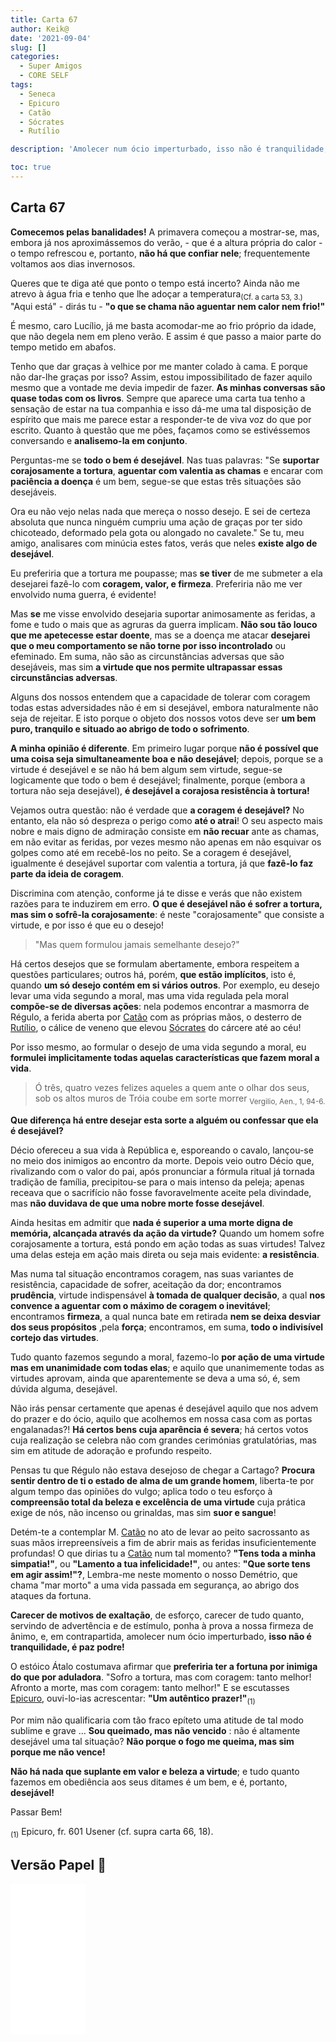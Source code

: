 ```yaml
---
title: Carta 67
author: Keik@
date: '2021-09-04'
slug: []
categories:
  - Super Amigos
  - CORE SELF
tags:
  - Seneca
  - Epicuro
  - Catão
  - Sócrates
  - Rutílio

description: 'Amolecer num ócio imperturbado, isso não é tranquilidade, é paz podre!'

toc: true
---
```


## Carta 67

**Comecemos pelas banalidades!** A primavera começou a mostrar-se, mas, embora já nos aproximássemos do verão, - que é a altura própria do calor - o tempo refrescou e, portanto, **não há que confiar nele**; frequentemente voltamos aos dias invernosos.

Queres que te diga até que ponto o tempo está incerto? Ainda não me atrevo à água fria e tenho que lhe adoçar a temperatura<sub>(Cf. a carta 53, 3.)</sub> "Aqui está" - dirás tu - **"o que se chama não aguentar nem calor nem frio!"**

É mesmo, caro Lucílio, já me basta acomodar-me ao frio próprio da idade, que não degela nem em pleno verão. E assim é que passo a maior parte do tempo metido em abafos.

Tenho que dar graças à velhice por me manter colado à cama. E porque não dar-lhe graças por isso? Assim, estou impossibilitado de fazer aquilo mesmo que a vontade me devia impedir de fazer. **As minhas conversas são quase todas com os livros**. Sempre que aparece uma carta tua tenho a sensação de estar na tua companhia e isso dá-me uma tal disposição de espírito que mais me parece estar a responder-te de viva voz do que por escrito. Quanto à questão que me pões, façamos como se estivéssemos conversando e **analisemo-la em conjunto**.

Perguntas-me se **todo o bem é desejável**. Nas tuas palavras: "Se **suportar corajosamente a tortura**, **aguentar com valentia as chamas** e encarar com **paciência a doença** é um bem, segue-se que estas três situações são desejáveis.

Ora eu não vejo nelas nada que mereça o nosso desejo. E sei de certeza absoluta que nunca ninguém cumpriu uma ação de graças por ter sido chicoteado, deformado pela gota ou alongado no cavalete." Se tu, meu amigo, analisares com minúcia estes fatos, verás que neles **existe algo de desejável**.

Eu preferiria que a tortura me poupasse; mas **se tiver** de me submeter a ela desejarei fazê-lo com **coragem, valor, e firmeza**. Preferiria não me ver envolvido numa guerra, é evidente!

Mas **se** me visse envolvido desejaria suportar animosamente as feridas, a fome e tudo o mais que as agruras da guerra implicam. **Não sou tão louco que me apetecesse estar doente**, mas se a doença me atacar **desejarei que o meu comportamento se não torne por isso incontrolado** ou efeminado. Em suma, não são as circunstâncias adversas que são desejáveis, mas sim **a virtude que nos permite ultrapassar essas circunstâncias adversas**.

Alguns dos nossos entendem que a capacidade de tolerar com coragem todas estas adversidades não é em si desejável, embora naturalmente não seja de rejeitar. E isto porque o objeto dos nossos votos deve ser **um bem puro, tranquilo e situado ao abrigo de todo o sofrimento**.

**A minha opinião é diferente**. Em primeiro lugar porque **não é possível que uma coisa seja simultaneamente boa e não desejável**; depois, porque se a virtude é desejável e se não há bem algum sem virtude, segue-se logicamente que todo o bem é desejável; finalmente, porque (embora a tortura não seja desejável), **é desejável a corajosa resistência à tortura!**

Vejamos outra questão: não é verdade que **a coragem é desejável?** No entanto, ela não só despreza o perigo como **até o atrai**! O seu aspecto mais nobre e mais digno de admiração consiste em **não recuar** ante as chamas, em não evitar as feridas, por vezes mesmo não apenas em não esquivar os golpes como até em recebê-los no peito. Se a coragem é desejável, igualmente é desejável suportar com valentia a tortura, já que **fazê-lo faz parte da ideia de coragem**.

Discrimina com atenção, conforme já te disse e verás que não existem razões para te induzirem em erro. **O que é desejável não é sofrer a tortura, mas sim o sofrê-la corajosamente**: é neste "corajosamente" que consiste a virtude, e por isso é que eu o desejo!

> "Mas quem formulou jamais semelhante desejo?"

Há certos desejos que se formulam abertamente, embora respeitem a questões particulares; outros há, porém, **que estão implícitos**, isto é, quando **um só desejo contém em si vários outros**. Por exemplo, eu desejo levar uma vida segundo a moral, mas uma vida regulada pela moral **compõe-se de diversas ações**: nela podemos encontrar a masmorra de Régulo, a ferida aberta por [Catão](https://pt.wikipedia.org/wiki/Cat%C3%A3o,_o_Jovem) com as próprias mãos, o desterro de [Rutílio](https://pt.wikipedia.org/wiki/P%C3%BAblio_Rut%C3%ADlio_Rufo), o cálice de veneno que elevou [Sócrates](https://en.wikipedia.org/wiki/S%C3%B3crates) do cárcere até ao céu!

Por isso mesmo, ao formular o desejo de uma vida segundo a moral, eu **formulei implicitamente todas aquelas características que fazem moral a vida**.

> Ó três, quatro vezes felizes aqueles a quem ante o olhar dos seus, sob os altos muros de Tróia coube em sorte morrer <sub> Vergilio, Aen., 1, 94-6.</sub>

**Que diferença há entre desejar esta sorte a alguém ou confessar que ela é desejável?**

Décio ofereceu a sua vida à República e, esporeando o cavalo, lançou-se no meio dos inimigos ao encontro da morte. Depois veio outro Décio que, rivalizando com o valor do pai, após pronunciar a fórmula ritual já tornada tradição de família, precipitou-se para o mais intenso da peleja; apenas receava que o sacrifício não fosse favoravelmente aceite pela divindade, mas **não duvidava de que uma nobre morte fosse desejável**.

Ainda hesitas em admitir que **nada é superior a uma morte digna de memória, alcançada através da ação da virtude?** Quando um homem sofre corajosamente a tortura, está pondo em ação todas as suas virtudes! Talvez uma delas esteja em ação mais direta ou seja mais evidente: **a resistência**.

Mas numa tal situação encontramos coragem, nas suas variantes de resistência, capacidade de sofrer, aceitação da dor; encontramos **prudência**, virtude indispensável **à tomada de qualquer decisão**, a qual **nos convence a aguentar com o máximo de coragem o inevitável**; encontramos **firmeza**, a qual nunca bate em retirada **nem se deixa desviar dos seus propósitos** ,pela **força**; encontramos, em suma, **todo o indivisível cortejo das virtudes**.

Tudo quanto fazemos segundo a moral, fazemo-lo **por ação de uma virtude mas em unanimidade com todas elas**; e aquilo que unanimemente todas as virtudes aprovam, ainda que aparentemente se deva a uma só, é, sem dúvida alguma, desejável.

Não irás pensar certamente que apenas é desejável aquilo que nos advem do prazer e do ócio, aquilo que acolhemos em nossa casa com as portas engalanadas?! **Há certos bens cuja aparência é severa**; há certos votos cuja realização se celebra não com grandes cerimónias gratulatórias, mas sim em atitude de adoração e profundo respeito.

Pensas tu que Régulo não estava desejoso de chegar a Cartago? **Procura sentir dentro de ti o estado de alma de um grande homem**, liberta-te por algum tempo das opiniões do vulgo; aplica todo o teu esforço à **compreensão total da beleza e excelência de uma virtude** cuja prática exige de nós, não incenso ou grinaldas, mas sim **suor e sangue**!

Detém-te a contemplar M. [Catão](https://pt.wikipedia.org/wiki/Cat%C3%A3o,_o_Jovem) no ato de levar ao peito sacrossanto as suas mãos irrepreensíveis a fim de abrir mais as feridas insuficientemente profundas! O que dirias tu a [Catão](https://pt.wikipedia.org/wiki/Cat%C3%A3o,_o_Jovem) num tal momento? **"Tens toda a minha simpatia!"**, ou **"Lamento a tua infelicidade!"**, ou antes: **"Que sorte tens em agir assim!"?**, Lembra-me neste momento o nosso Demétrio, que chama "mar morto" a uma vida passada em segurança, ao abrigo dos ataques da fortuna.

**Carecer de motivos de exaltação**, de esforço, carecer de tudo quanto, servindo de advertência e de estímulo, ponha à prova a nossa firmeza de ânimo, e, em contrapartida, amolecer num ócio imperturbado, **isso não é tranquilidade, é paz podre!**

O estóico Átalo costumava afirmar que **preferiria ter a fortuna por inimiga do que por aduladora**. "Sofro a tortura, mas com coragem: tanto melhor! Afronto a morte, mas com coragem: tanto melhor!" E se escutasses [Epicuro](https://pt.wikipedia.org/wiki/Epicuro), ouvi-lo-ias acrescentar: **"Um autêntico prazer!"**<sub>(1)</sub>

Por mim não qualificaria com tão fraco epíteto uma atitude de tal modo sublime e grave ... **Sou queimado, mas não vencido** : não é altamente desejável uma tal situação? **Não porque o fogo me queima, mas sim porque me não vence!**

**Não há nada que suplante em valor e beleza a virtude**; e tudo quanto fazemos em obediência aos seus ditames é um bem, e é, portanto, **desejável!**

Passar Bem!

<sub>(1)</sub> Epicuro, fr. 601 Usener (cf. supra carta 66, 18).

## Versão Papel :book:
<iframe style="width:120px;height:240px;" marginwidth="0" marginheight="0" scrolling="no" frameborder="0" src="//ws-na.amazon-adsystem.com/widgets/q?ServiceVersion=20070822&OneJS=1&Operation=GetAdHtml&MarketPlace=BR&source=ss&ref=as_ss_li_til&ad_type=product_link&tracking_id=mundodekeika-20&language=pt_BR&marketplace=amazon&region=BR&placement=B092FVY4BB&asins=B092FVY4BB&linkId=37c5ec14221f61f811029aa88b520891&show_border=true&link_opens_in_new_window=true"></iframe>
